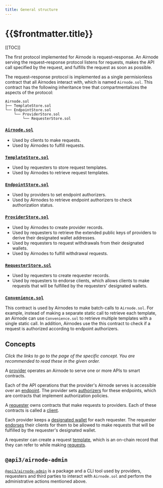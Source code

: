 ```yaml
---
title: General structure
---
```


# {{$frontmatter.title}}

[[TOC]]

The first protocol implemented for Airnode is request–response.
An Airnode serving the request–response protocol listens for requests, makes the API call specified by the request, and fulfills the request as soon as possible.

The request–response protocol is implemented as a single permisionless contract that all Airnodes interact with, which is named `Airnode.sol`.
This contract has the following inheritance tree that compartmentalizes the aspects of the protocol:

```
Airnode.sol
├── TemplateStore.sol
└── EndpointStore.sol
    └── ProviderStore.sol
        └── RequesterStore.sol
```

### [`Airnode.sol`](https://github.com/api3dao/airnode/blob/master/packages/protocol/contracts/Airnode.sol)

- Used by clients to make requests.
- Used by Airnodes to fulfill requests.

### [`TemplateStore.sol`](https://github.com/api3dao/airnode/blob/master/packages/protocol/contracts/TemplateStore.sol)

- Used by requesters to store request templates.
- Used by Airnodes to retrieve request templates.

### [`EndpointStore.sol`](https://github.com/api3dao/airnode/blob/master/packages/protocol/contracts/EndpointStore.sol)

- Used by providers to set endpoint authorizers.
- Used by Airnodes to retrieve endpoint authorizers to check authorization status.

### [`ProviderStore.sol`](https://github.com/api3dao/airnode/blob/master/packages/protocol/contracts/ProviderStore.sol)

- Used by Airnodes to create provider records.
- Used by requesters to retrieve the extended public keys of providers to derive their designated wallet addresses.
- Used by requesters to request withdrawals from their designated wallets.
- Used by Airnodes to fulfill withdrawal requests.

### [`RequesterStore.sol`](https://github.com/api3dao/airnode/blob/master/packages/protocol/contracts/RequesterStore.sol)

- Used by requesters to create requester records.
- Used by requesters to endorse clients, which allows clients to make requests that will be fulfilled by the requesters' designated wallets.

### [`Convenience.sol`](https://github.com/api3dao/airnode/blob/master/packages/protocol/contracts/Convenience.sol)

This contract is used by Airnodes to make batch-calls to `Airnode.sol`.
For example, instead of making a separate static call to retrieve each template, an Airnode can use `Convenience.sol` to retrieve multiple templates with a single static call.
In addition, Airnodes use the this contract to check if a request is authorized according to endpoint authorizers.

## Concepts

*Click the links to go to the page of the specific concept.
You are recommended to read these in the given order.*

A [provider](/request-response-protocol/provider.md) operates an Airnode to serve one or more APIs to smart contracts.

Each of the API operations that the provider's Airnode serves is accessible over an [endpoint](/request-response-protocol/endpoint.md).
The provider sets [authorizers](/request-response-protocol/authorizer.md) for these endpoints, which are contracts that implement authorization policies.

A [requester](/request-response-protocol/requester.md) owns contracts that make requests to providers.
Each of these contracts is called a [client](/request-response-protocol/client.md).

Each provider keeps a [designated wallet](/request-response-protocol/designated-wallet.md) for each requester.
The requester [endorses](/request-response-protocol/endorsement.md) their clients for them to be allowed to make requests that will be fulfilled by the requester's designated wallet.

A requester can create a request [template](/request-response-protocol/template.md), which is an on-chain record that they can refer to while making [requests](/request-response-protocol/request.md).

## `@api3/airnode-admin`

[`@api3/airnode-admin`](https://github.com/api3dao/airnode/tree/master/packages/admin) is a package and a CLI tool used by providers, requesters and third parties to interact with `Airnode.sol` and perform the administrative actions mentioned above.
